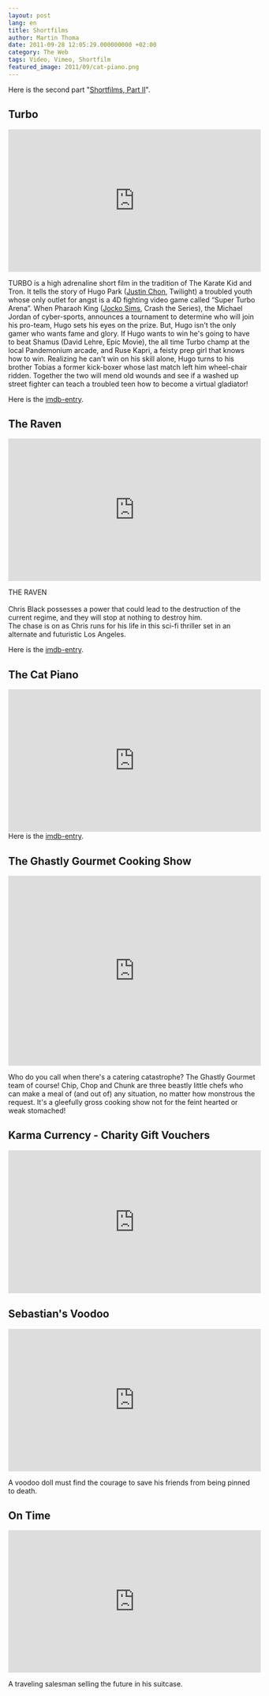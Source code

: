 ```yaml
---
layout: post
lang: en
title: Shortfilms
author: Martin Thoma
date: 2011-09-28 12:05:29.000000000 +02:00
category: The Web
tags: Video, Vimeo, Shortfilm
featured_image: 2011/09/cat-piano.png
---
```

<div class="info">Here is the second part "<a href="../shortfilms-part-ii/">Shortfilms, Part II</a>".</div>

<h2>Turbo</h2>
<iframe src="http://player.vimeo.com/video/6932347?title=0&amp;byline=0&amp;portrait=0" width="512" height="288" frameborder="0" webkitAllowFullScreen mozallowfullscreen allowFullScreen></iframe><p>TURBO is a high adrenaline short film in the tradition of The Karate Kid and Tron.  It tells the story of Hugo Park (<a href="http://en.wikipedia.org/wiki/Justin_Chon">Justin Chon</a>, Twilight) a troubled youth whose only outlet for angst is a 4D fighting video game called &ldquo;Super Turbo Arena&rdquo;.  When Pharaoh King (<a href="http://en.wikipedia.org/wiki/Jocko_Sims">Jocko Sims</a>, Crash the Series), the Michael Jordan of cyber-sports, announces a tournament to determine who will join his pro-team, Hugo sets his eyes on the prize.  But, Hugo isn't the only gamer who wants fame and glory.  If Hugo wants to win he's going to have to beat Shamus (David Lehre, Epic Movie), the all time Turbo champ at the local Pandemonium arcade, and Ruse Kapri, a feisty prep girl that knows how to win.  Realizing he can't win on his skill alone, Hugo turns to his brother Tobias a former kick-boxer whose last match left him wheel-chair ridden.  Together the two will mend old wounds and see if a washed up street fighter can teach a troubled teen how to become a virtual gladiator!</p>
Here is the <a href="http://www.imdb.com/title/tt1448608/">imdb-entry</a>.

<h2>The Raven</h2>
<iframe src="http://player.vimeo.com/video/11099712?title=0&amp;byline=0&amp;portrait=0" width="512" height="288" frameborder="0" webkitAllowFullScreen mozallowfullscreen allowFullScreen></iframe><p>THE RAVEN<br />
<br />
Chris Black possesses a power that could lead to the destruction of the current regime, and they will stop at nothing to destroy him. <br />
The chase is on as Chris runs for his life in this sci-fi thriller set in an alternate and futuristic Los Angeles.</p>
Here is the <a href="http://www.imdb.com/title/tt1646231/">imdb-entry</a>.

<h2>The Cat Piano</h2>
<iframe src="http://player.vimeo.com/video/3985019?title=0&amp;byline=0&amp;portrait=0" width="512" height="288" frameborder="0" webkitAllowFullScreen allowFullScreen></iframe>
Here is the <a href="http://www.imdb.com/title/tt1401657/">imdb-entry</a>.

<h2>The Ghastly Gourmet Cooking Show</h2>
<iframe src="http://player.vimeo.com/video/4739045?title=0&amp;byline=0&amp;portrait=0" width="512" height="384" frameborder="0" webkitAllowFullScreen mozallowfullscreen allowFullScreen></iframe><p>Who do you call when there's a catering catastrophe? The Ghastly Gourmet team of course! Chip, Chop and Chunk are three beastly little chefs who can make a meal of (and out of) any situation, no matter how monstrous the request. It's a gleefully gross cooking show not for the feint hearted or weak stomached!</p>

<h2>Karma Currency - Charity Gift Vouchers</h2>
<iframe src="http://player.vimeo.com/video/2366178?title=0&amp;byline=0&amp;portrait=0" width="512" height="289" frameborder="0" webkitAllowFullScreen allowFullScreen></iframe>

<h2>Sebastian's Voodoo</h2>
<iframe src="http://player.vimeo.com/video/3534334?title=0&amp;byline=0&amp;portrait=0" width="512" height="288" frameborder="0" webkitAllowFullScreen mozallowfullscreen allowFullScreen></iframe><p>A voodoo doll must find the courage to save his friends from being pinned to death.</p>

<h2>On Time</h2>
<iframe src="http://player.vimeo.com/video/1198048?title=0&amp;byline=0&amp;portrait=0" width="512" height="288" frameborder="0" webkitAllowFullScreen mozallowfullscreen allowFullScreen></iframe><p>A traveling salesman selling the future in his suitcase.</p>

